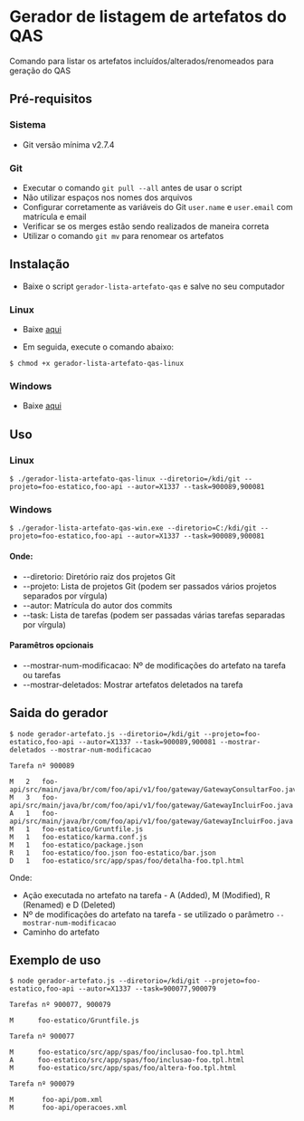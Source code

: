 # Gerador de listagem de artefatos do QAS

Comando para listar os artefatos incluídos/alterados/renomeados para geração do QAS

## Pré-requisitos 

### Sistema

- Git versão mínima v2.7.4

### Git

- Executar o comando `git pull --all` antes de usar o script
- Não utilizar espaços nos nomes dos arquivos
- Configurar corretamente as variáveis do Git `user.name` e `user.email` com matrícula e email
- Verificar se os merges estão sendo realizados de maneira correta
- Utilizar o comando `git mv` para renomear os artefatos

## Instalação

- Baixe o script `gerador-lista-artefato-qas` e salve no seu computador

### Linux 

- Baixe [aqui](https://raw.githubusercontent.com/diegomdrs/gerador-lista-artefato-qas/master/dist/gerador-lista-artefato-qas-linux)

- Em seguida, execute o comando abaixo:

``` console
$ chmod +x gerador-lista-artefato-qas-linux
```

### Windows 

- Baixe [aqui](https://raw.githubusercontent.com/diegomdrs/gerador-lista-artefato-qas/master/dist/gerador-lista-artefato-qas-win.exe)

## Uso

### Linux

``` console
$ ./gerador-lista-artefato-qas-linux --diretorio=/kdi/git --projeto=foo-estatico,foo-api --autor=X1337 --task=900089,900081
```

### Windows

``` console
$ ./gerador-lista-artefato-qas-win.exe --diretorio=C:/kdi/git --projeto=foo-estatico,foo-api --autor=X1337 --task=900089,900081
```

#### Onde:

- --diretorio: Diretório raiz dos projetos Git
- --projeto: Lista de projetos Git (podem ser passados vários projetos separados por vírgula)
- --autor: Matrícula do autor dos commits
- --task: Lista de tarefas (podem ser passadas várias tarefas separadas por vírgula)

#### Paramêtros opcionais

- --mostrar-num-modificacao: Nº de modificações do artefato na tarefa ou tarefas
- --mostrar-deletados: Mostrar artefatos deletados na tarefa

## Saida do gerador

``` console
$ node gerador-artefato.js --diretorio=/kdi/git --projeto=foo-estatico,foo-api --autor=X1337 --task=900089,900081 --mostrar-deletados --mostrar-num-modificacao

Tarefa nº 900089

M   2   foo-api/src/main/java/br/com/foo/api/v1/foo/gateway/GatewayConsultarFoo.java
M   3   foo-api/src/main/java/br/com/foo/api/v1/foo/gateway/GatewayIncluirFoo.java
A   1   foo-api/src/main/java/br/com/foo/api/v1/foo/gateway/GatewayIncluirFoo.java
M   1   foo-estatico/Gruntfile.js
M   1   foo-estatico/karma.conf.js
M   1   foo-estatico/package.json
R   1   foo-estatico/foo.json foo-estatico/bar.json
D   1   foo-estatico/src/app/spas/foo/detalha-foo.tpl.html

```
Onde:

- Ação executada no artefato na tarefa - A (Added), M (Modified), R (Renamed) e D (Deleted)
- Nº de modificações do artefato na tarefa - se utilizado o parâmetro `--mostrar-num-modificacao`
- Caminho do artefato

## Exemplo de uso

``` console
$ node gerador-artefato.js --diretorio=/kdi/git --projeto=foo-estatico,foo-api --autor=X1337 --task=900077,900079

Tarefas nº 900077, 900079

M      foo-estatico/Gruntfile.js

Tarefa nº 900077

M      foo-estatico/src/app/spas/foo/inclusao-foo.tpl.html
A      foo-estatico/src/app/spas/foo/inclusao-foo.tpl.html
M      foo-estatico/src/app/spas/foo/altera-foo.tpl.html

Tarefa nº 900079

M       foo-api/pom.xml
M       foo-api/operacoes.xml

```

